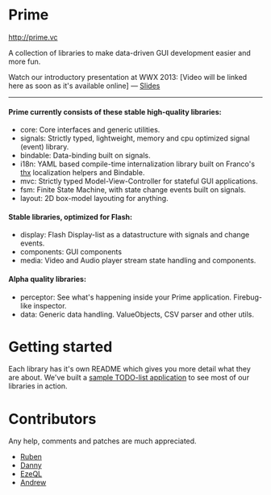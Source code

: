 # Prime

http://prime.vc

A collection of libraries to make data-driven GUI development easier and more fun.

Watch our introductory presentation at WWX 2013:
[Video will be linked here as soon as it's available online]
— [Slides](http://wwx-2013.prime.vc)

***

#### Prime currently consists of these stable high-quality libraries:

* core:      Core interfaces and generic utilities.
* signals:   Strictly typed, lightweight, memory and cpu optimized signal (event) library.
* bindable:  Data-binding built on signals.
* i18n:      YAML based compile-time internalization library built on Franco's [thx](http://github.com/fponticelli/thx) localization helpers and Bindable.
* mvc:       Strictly typed Model-View-Controller for stateful GUI applications.
* fsm:       Finite State Machine, with state change events built on signals.
* layout:    2D box-model layouting for anything.


#### Stable libraries, optimized for Flash:

* display:    Flash Display-list as a datastructure with signals and change events.
* components: GUI components
* media:      Video and Audio player stream state handling and components.


#### Alpha quality libraries:

* perceptor: See what's happening inside your Prime application. Firebug-like inspector.
* data:      Generic data handling. ValueObjects, CSV parser and other utils.


# Getting started

Each library has it's own README which gives you more detail what they are about.
We've built a [sample TODO-list application](http://github.com/touch/Prime-Todo) to see most of our libraries in action.


# Contributors

Any help, comments and patches are much appreciated.


* [Ruben](https://github.com/freakinruben)
* [Danny](https://github.com/vizanto)
* [EzeQL](https://github.com/ezeql)
* [Andrew](https://github.com/apahuru)
